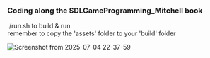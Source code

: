 ### Coding along the SDLGameProgramming_Mitchell book

./run.sh to build & run  
remember to copy the 'assets' folder to your 'build' folder

![Screenshot from 2025-07-04 22-37-59](https://github.com/user-attachments/assets/a151abcd-5fc5-433b-9e5f-46cbef16d1bd)
